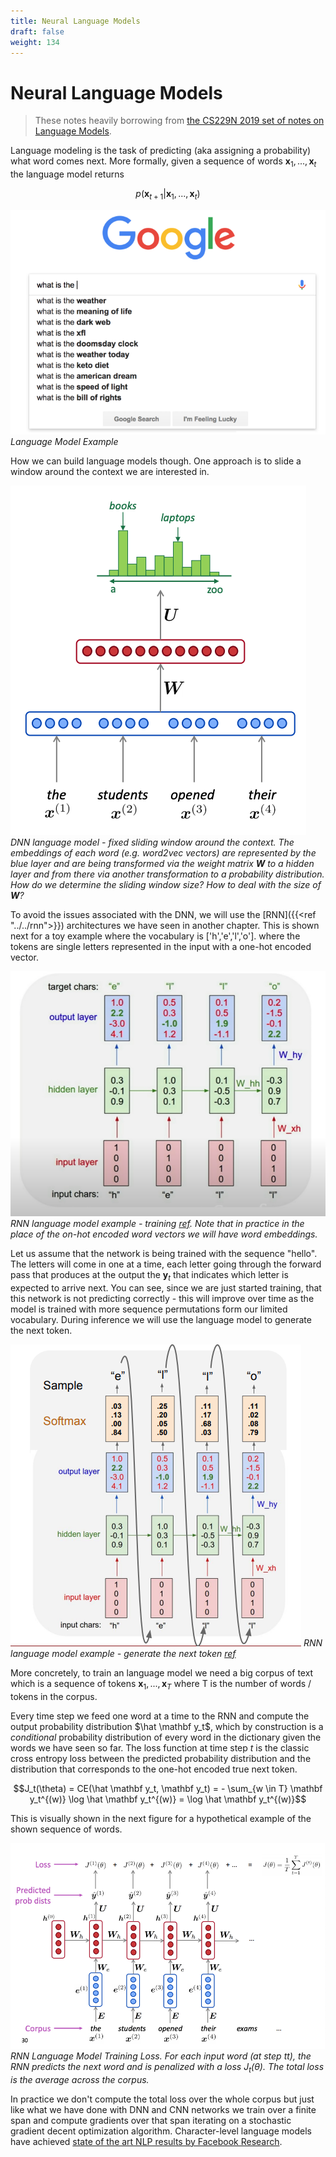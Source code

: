 ```yaml
---
title: Neural Language Models
draft: false
weight: 134
---
```


# Neural Language Models

> These notes heavily borrowing from [the CS229N 2019 set of notes on Language Models](https://web.stanford.edu/class/archive/cs/cs224n/cs224n.1194/readings/cs224n-2019-notes05-LM_RNN.pdf). 

Language modeling is the task of predicting (aka assigning a probability) what word comes next. More formally, given a sequence of words $\mathbf x_1, ..., \mathbf x_t$ the language model returns

$$p(\mathbf x_{t+1} | \mathbf x_1, ..., \mathbf x_t)$$

![language-model-google-search](images/language-model-google-search.png#center)
*Language Model Example*

How we can build language models though. One approach is to slide a window around the context we are interested in. 

![dnn-language-model](images/dnn-language-model.png#center)
*DNN language model - fixed sliding window around the context. The embeddings of each word (e.g. word2vec vectors) are represented by the blue layer and are being transformed via the weight matrix $\mathbf W$ to a hidden layer and from there via another transformation to a probability distribution. How do we determine the sliding window size? How to deal with the size of $\mathbf W$?*

To avoid the issues associated with the DNN, we will use the [RNN]({{<ref "../../rnn">}}) architectures we have seen in another chapter.  This is shown next for a toy example where the vocabulary is ['h','e','l','o']. where the tokens are single letters represented in the input with a one-hot encoded vector. 

![rnn-language-model](images/rnn-language-model.png#center)
*RNN language model example - training [ref](https://www.youtube.com/watch?v=6niqTuYFZLQ&t=521s). Note that in practice in the place of the on-hot encoded word vectors we will have word embeddings.*

 Let us assume that the network is being trained with the sequence "hello". The letters will come in one at a time, each letter going through the forward pass that produces at the output the $\mathbf y_t$ that indicates which letter is expected to arrive next.  You can see, since we are just started training,  that this network is not predicting correctly - this will improve over time as the model is trained with more sequence permutations form our limited vocabulary. During inference we will use the language model to generate the next token. 

![rnn-language-model-inference](images/rnn-language-model-inference.png#center)
*RNN language model example - generate the next token [ref](https://www.youtube.com/watch?v=6niqTuYFZLQ&t=521s)*

More concretely, to train an language model we need a big corpus of text which is a sequence of tokens $\mathbf x_1, ..., \mathbf x_{T}$ where T is the number of words / tokens in the corpus. 

Every time step we feed one word at a time to the RNN and compute the output probability distribution $\hat \mathbf y_t$, which by construction is a _conditional_ probability distribution of every word in the dictionary given the words we have seen so far. The loss function at time step $t$ is the classic cross entropy loss between the predicted probability distribution and the distribution that corresponds to the one-hot encoded true next token. 

$$J_t(\theta) = CE(\hat  \mathbf y_t, \mathbf y_t) = - \sum_{w \in T} \mathbf y_t^{(w)} \log \hat \mathbf y_t^{(w)} = \log \hat \mathbf y_t^{(w)}$$ 

This is visually shown in the next figure for a hypothetical example of the shown sequence of words. 

![rnn-language-model-loss](images/rnn-language-model-loss.png#center)
*RNN Language Model Training Loss. For each input word (at step t$t$), the RNN predicts the next word and is penalized with a loss $J_t(\theta)$. The total loss is the average across the corpus.*

In practice we don't compute the total loss over the whole corpus but just like what we have done with DNN and CNN networks we train over a finite span and compute gradients over that span iterating on a stochastic gradient decent optimization algorithm. Character-level language models have achieved [state of the art NLP results by Facebook Research](https://github.com/flairNLP/flair). 
